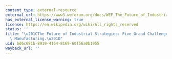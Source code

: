 ```yaml
---
content_type: external-resource
external_url: https://www3.weforum.org/docs/WEF_The_Future_of_Industrial_Strategies_2023.pdf
has_external_license_warning: true
license: https://en.wikipedia.org/wiki/All_rights_reserved
status: ''
title: "\u201CThe Future of Industrial Strategies: Five Grand Challenges for Resilient\
  \ Manufacturing.\u201D"
uid: bd6c681b-8919-4164-8169-60f56a0b1955
wayback_url: ''
---
```

